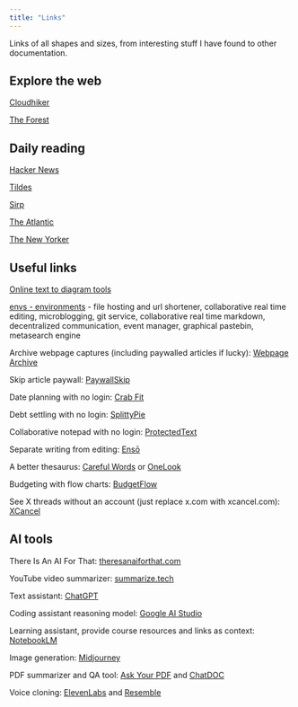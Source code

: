 ```yaml
---
title: "Links"
---
```


Links of all shapes and sizes, from interesting stuff I have found to other documentation.

## Explore the web

[Cloudhiker](https://cloudhiker.net/)

[The Forest](https://theforest.link/)

## Daily reading

[Hacker News](https://news.ycombinator.com/)

[Tildes](https://tildes.net/)

[Sirp](https://sirp.ee/)

[The Atlantic](https://www.theatlantic.com/)

[The New Yorker](https://www.newyorker.com/)

## Useful links

[Online text to diagram tools](https://xosh.org/text-to-diagram/)

[envs - environments](https://envs.net/) - file hosting and url shortener, collaborative real time editing, microblogging, git service, collaborative real time markdown, decentralized communication, event manager, graphical pastebin, metasearch engine

Archive webpage captures (including paywalled articles if lucky): [Webpage Archive](https://archive.today)

Skip article paywall: [PaywallSkip](https://www.paywallskip.com/)

Date planning with no login: [Crab Fit](https://crab.fit/)

Debt settling with no login: [SplittyPie](https://splittypie.com/)

Collaborative notepad with no login: [ProtectedText](https://www.protectedtext.com/)

Separate writing from editing: [Ensō](https://enso.sonnet.io/)

A better thesaurus: [Careful Words](https://carefulwords.com/) or [OneLook](https://onelook.com/thesaurus/)

Budgeting with flow charts: [BudgetFlow](https://www.budgetflow.cc/)

See X threads without an account (just replace x.com with xcancel.com): [XCancel](https://xcancel.com/)

## AI tools

There Is An AI For That: [theresanaiforthat.com](https://theresanaiforthat.com/)

YouTube video summarizer: [summarize.tech](https://www.summarize.tech/)

Text assistant: [ChatGPT](https://chat.openai.com/)

Coding assistant reasoning model: [Google AI Studio](https://aistudio.google.com/)

Learning assistant, provide course resources and links as context: [NotebookLM](https://notebooklm.google.com/)

Image generation: [Midjourney](https://www.midjourney.com/)

PDF summarizer and QA tool: [Ask Your PDF](https://askyourpdf.com/) and [ChatDOC](https://chatdoc.com/)

Voice cloning: [ElevenLabs](https://elevenlabs.io/) and [Resemble](https://www.resemble.ai/)
